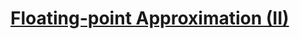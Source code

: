 # [Floating-point Approximation (II)](https://www.codewars.com/kata/floating-point-approximation-ii/)
